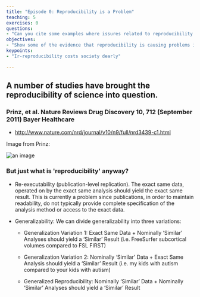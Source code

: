 ```yaml
---
title: "Episode 0: Reproducibility is a Problem"
teaching: 5
exercises: 0
questions:
- "Can you cite some examples where issures related to reproducibility have been documented to be a problem?"
objectives:
- "Show some of the evidence that reproducibility is causing problems in neuroscience."
keypoints:
- "Ir-reproducibility costs society dearly"

---
```


## A number of studies have brought the reproducibility of science into question.

### Prinz, et al. Nature Reviews Drug Discovery 10, 712 (September 2011) Bayer Healthcare

* http://www.nature.com/nrd/journal/v10/n9/full/nrd3439-c1.html

Image from Prinz:

![an image]({{site.root}}/fig/Prinz.png)

### But just what is 'reproducibility' anyway?

* Re-executability (publication-level replication). The exact same data, operated on by the exact same analysis should yield the exact same result. This is currently a problem since publications, in order to maintain readability, do not typically provide complete specification of the analysis method or access to the exact data. 

* Generalizability: We can divide generalizability into three variations:

  * Generalization Variation 1: Exact Same Data + Nominally ‘Similar’ Analyses should yield a ‘Similar’ Result (i.e. FreeSurfer subcortical volumes compared to FSL FIRST)
   
  * Generalization Variation 2: Nominally ‘Similar’ Data + Exact Same Analysis should yield a ‘Similar’ Result (i.e. my kids with autism compared to your kids with autism)
   
  * Generalized Reproducibility: Nominally ‘Similar’ Data + Nominally ‘Similar’ Analyses should yield a ‘Similar’ Result 

